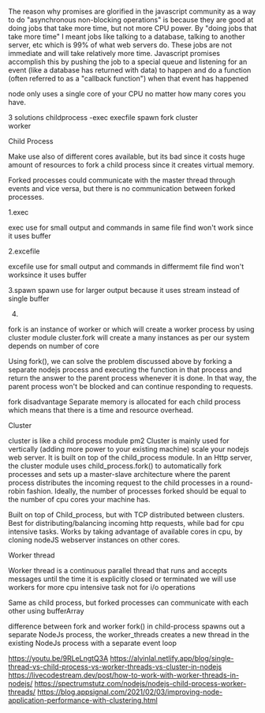 The reason why promises are glorified in the javascript community as a way to do "asynchronous non-blocking operations" is
because they are good at doing jobs that take more time, but not more CPU power. 
By "doing jobs that take more time" I meant jobs like talking to a database, talking to another server, etc which is 99% of what web servers do. 
These jobs are not immediate and will take relatively more time.
Javascript promises accomplish this by pushing the job to a special queue and listening for an event (like a database has returned with data) to happen and 
do a function (often referred to as a "callback function") when that event has happened



node only uses a single core of your CPU no matter how many cores you have.


3 solutions
 childprocess -exec execfile spawn fork
 cluster   
 worker 

Child Process

Make use also of different cores available, but its bad since it costs huge amount of resources to fork a child process since it creates virtual memory.

Forked processes could communicate with the master thread through events and vice versa, but there is no communication between forked processes.

1.exec

exec use for small output and commands in same file          find won't work since it uses buffer

2.excefile

excefile use for small output and commands in differmemt file      find won't worksince it uses buffer

3.spawn
spawn use for larger output because it uses stream instead of single buffer

4.
fork is an instance of worker or which will create a worker process by using cluster module
cluster.fork will create a many instances as per our system depends on number of core





Using fork(), we can solve the problem discussed above by forking a separate nodejs process and executing the function in that process and 
return the answer to the parent process whenever it is done. In that way, the parent process won't be blocked and can continue responding to requests.

fork disadvantage
Separate memory is allocated for each child process which means that there is a time and resource overhead.





Cluster

cluster is like a child process module pm2
Cluster is mainly used for vertically (adding more power to your existing machine) scale your nodejs web server. 
It is built on top of the child_process module. In an Http server, the cluster module uses child_process.fork() to automatically fork processes and 
sets up a master-slave architecture where the parent process distributes the incoming request to the child processes in a round-robin fashion. 
Ideally, the number of processes forked should be equal to the number of cpu cores your machine has.



Built on top of Child_process, but with TCP distributed between clusters.
Best for distributing/balancing incoming http requests, while bad for cpu intensive tasks.
Works by taking advantage of available cores in cpu, by cloning nodeJS webserver instances on other cores.




Worker thread

Worker thread is a continuous parallel thread that runs and accepts messages until the time it is explicitly closed or terminated
we will use workers for more cpu intensive task not for i/o operations

Same as child process, but forked processes can communicate with each other using bufferArray




difference between fork and worker
fork() in child-process spawns out a separate NodeJs process, 
the worker_threads creates a new thread in the existing NodeJs process with a separate event loop


https://youtu.be/9RLeLngtQ3A
https://alvinlal.netlify.app/blog/single-thread-vs-child-process-vs-worker-threads-vs-cluster-in-nodejs
https://livecodestream.dev/post/how-to-work-with-worker-threads-in-nodejs/
https://spectrumstutz.com/nodejs/nodejs-child-process-worker-threads/
https://blog.appsignal.com/2021/02/03/improving-node-application-performance-with-clustering.html


